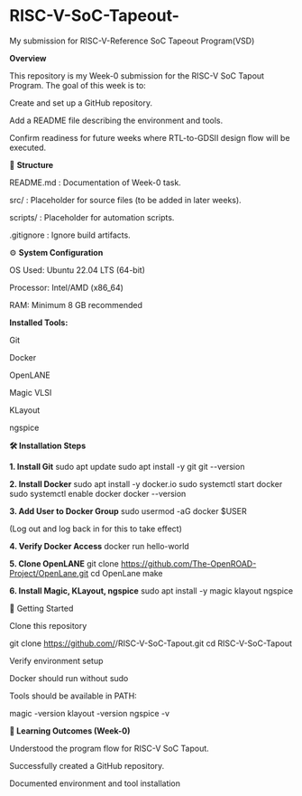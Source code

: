 # RISC-V-SoC-Tapeout-
My submission for RISC-V-Reference SoC Tapeout Program(VSD)

**Overview**

This repository is my Week-0 submission for the RISC-V SoC Tapout Program.
The goal of this week is to:

Create and set up a GitHub repository.

Add a README file describing the environment and tools.

Confirm readiness for future weeks where RTL-to-GDSII design flow will be executed.

📂 __Structure__

README.md : Documentation of Week-0 task.

src/ : Placeholder for source files (to be added in later weeks).

scripts/ : Placeholder for automation scripts.

.gitignore : Ignore build artifacts.

⚙️ __System Configuration__

OS Used: Ubuntu 22.04 LTS (64-bit)

Processor: Intel/AMD (x86_64)

RAM: Minimum 8 GB recommended

__Installed Tools:__

Git

Docker

OpenLANE

Magic VLSI

KLayout

ngspice

__🛠️ Installation Steps__

__1. Install Git__
sudo apt update
sudo apt install -y git
git --version

__2. Install Docker__
sudo apt install -y docker.io
sudo systemctl start docker
sudo systemctl enable docker
docker --version

__3. Add User to Docker Group__
sudo usermod -aG docker $USER


(Log out and log back in for this to take effect)

__4. Verify Docker Access__
docker run hello-world

__5. Clone OpenLANE__
git clone https://github.com/The-OpenROAD-Project/OpenLane.git
cd OpenLane
make

__6. Install Magic, KLayout, ngspice__
sudo apt install -y magic klayout ngspice

🚀 Getting Started

Clone this repository

git clone https://github.com/<your-username>/RISC-V-SoC-Tapout.git
cd RISC-V-SoC-Tapout


Verify environment setup

Docker should run without sudo

Tools should be available in PATH:

magic -version
klayout -version
ngspice -v

__🎯 Learning Outcomes (Week-0)__

Understood the program flow for RISC-V SoC Tapout.

Successfully created a GitHub repository.

Documented environment and tool installation
